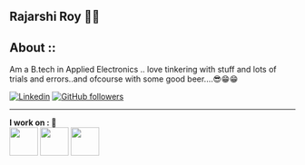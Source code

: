<h2>Rajarshi Roy 🍺🍻</h2>

## About ::
Am a B.tech in Applied Electronics .. love tinkering with stuff and lots of trials and errors..and ofcourse with some good beer....😎😁😁

[![Linkedin](https://img.shields.io/badge/-LinkedIn-222222?style=flat-square&logo=Linkedin&logoColor=white&link=https://www.linkedin.com/in/engincan-veske-b4a75b145/)](https://www.linkedin.com/in/rajarshi-roy-0ab429133/)
[![GitHub followers](https://img.shields.io/github/followers/Royincog.svg?style=social&label=Follow&maxAge=2592000)](https://github.com/Royincog?tab=followers)

<hr>

**I work on : 🧀**<br>
<code><a href="https://www.javascript.com/" target="_blank"><img height="50" src="https://www.vectorlogo.zone/logos/javascript/javascript-horizontal.svg"></a></code>
<code><a href="https://www.java.com/en/" target="_blank"><img height="50" src="https://www.vectorlogo.zone/logos/java/java-horizontal.svg"></a></code>
<code><a href="https://www.python.org" target="_blank"><img height="50" src="https://www.vectorlogo.zone/logos/python/python-horizontal.svg"></a></code>
